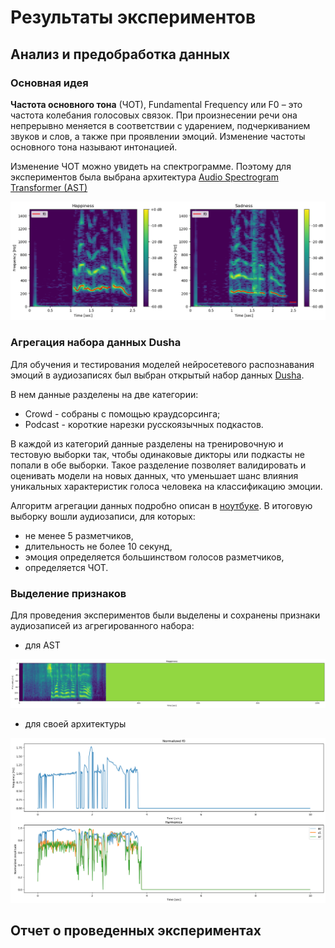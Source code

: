 # Результаты экспериментов

## Анализ и предобработка данных

### Основная идея

**Частота основного тона** (ЧОТ), Fundamental Frequency или F0 – это частота колебания голосовых связок. При произнесении речи она непрерывно меняется в соответствии с ударением, подчеркиванием звуков и слов, а также при проявлении эмоций. Изменение частоты основного тона называют интонацией. 

Изменение ЧОТ можно увидеть на спектрограмме. Поэтому для экспериментов была выбрана архитектура [Audio Spectrogram Transformer (AST)](https://huggingface.co/docs/transformers/model_doc/audio-spectrogram-transformer)

<img src="https://github.com/ArinaOwl/speech_emotion_recognition/blob/main/ser_experiments/images/spectrogram.png" alt="drawing" width="800"/>

### Агрегация набора данных Dusha

Для обучения и тестирования моделей нейросетевого распознавания эмоций в аудиозаписях был выбран открытый набор данных [Dusha](https://github.com/salute-developers/golos/tree/master/dusha).

В нем данные разделены на две категории:

- Crowd - собраны с помощью краудсорсинга;
- Podcast - короткие нарезки русскоязычных подкастов.

В каждой из категорий данные разделены на тренировочную и тестовую выборки так, чтобы одинаковые дикторы или подкасты не попали в обе выборки. Такое разделение позволяет валидировать и оценивать модели на новых данных, что уменьшает шанс влияния уникальных характеристик голоса человека на классификацию эмоции.

Алгоритм агрегации данных подробно описан в [ноутбуке](https://github.com/ArinaOwl/speech_emotion_recognition/blob/main/ser_experiments/data_processing.ipynb). В итоговую выборку вошли аудиозаписи, для которых:
- не менее 5 разметчиков,
- длительность не более 10 секунд,
- эмоция определяется большинством голосов разметчиков,
- определяется ЧОТ.

### Выделение признаков

Для проведения экспериментов были выделены и сохранены признаки аудиозаписей из агрегированного набора:
- для AST

<img src="https://github.com/ArinaOwl/speech_emotion_recognition/blob/main/ser_experiments/images/ast_features.png" alt="drawing" width="800"/>

- для своей архитектуры

<img src="https://github.com/ArinaOwl/speech_emotion_recognition/blob/main/ser_experiments/images/f0_features.png" alt="drawing" width="800"/>

## Отчет о проведенных экспериментах
